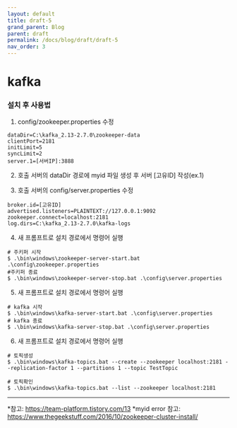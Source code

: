 ```yaml
---
layout: default
title: draft-5
grand_parent: Blog
parent: draft
permalink: /docs/blog/draft/draft-5
nav_order: 3
---
```


kafka
===========


### 설치 후 사용법

1. config/zookeeper.properties 수정
```
dataDir=C:\kafka_2.13-2.7.0\zookeeper-data
clientPort=2181
initLimit=5
syncLimit=2
server.1=[서버IP]:3888
```
 
2. 호출 서버의 dataDir 경로에 myid 파일 생성 후 서버 [고유ID] 작성(ex.1)

3. 호출 서버의 config/server.properties 수정
```
broker.id=[고유ID]
advertised.listeners=PLAINTEXT://127.0.0.1:9092
zookeeper.connect=localhost:2181
log.dirs=C:\kafka_2.13-2.7.0\kafka-logs
```

4. 새 프롬프트로 설치 경로에서 명령어 실행
```
# 주키퍼 시작
$ .\bin\windows\zookeeper-server-start.bat .\config\zookeeper.properties
#주키퍼 종료
$ .\bin\windows\zookeeper-server-stop.bat .\config\server.properties
```

5. 새 프롬프트로 설치 경로에서 명령어 실행
```
# kafka 시작
$ .\bin\windows\kafka-server-start.bat .\config\server.properties
# kafka 종료
$ .\bin\windows\kafka-server-stop.bat .\config\server.properties
```

6. 새 프롬프트로 설치 경로에서 명령어 실행
```
# 토픽생성
$ .\bin\windows\kafka-topics.bat --create --zookeeper localhost:2181 --replication-factor 1 --partitions 1 --topic TestTopic

# 토픽확인
$ .\bin\windows\kafka-topics.bat --list --zookeeper localhost:2181 
```


- - -

*참고: https://team-platform.tistory.com/13
*myid error 참고: https://www.thegeekstuff.com/2016/10/zookeeper-cluster-install/